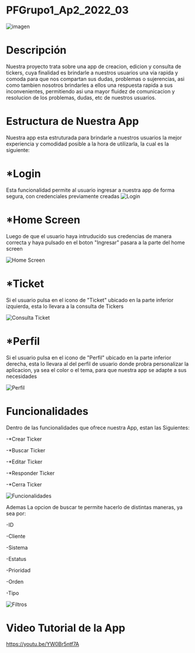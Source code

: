 # PFGrupo1_Ap2_2022_03

![imagen](https://user-images.githubusercontent.com/99441207/206359857-379eac7f-f14a-4544-a761-a2fb068fd510.jpeg)

# Descripción
Nuestra proyecto trata sobre una app de creacion, edicion y consulta de tickers, 
cuya finalidad es brindarle a nuestros usuarios una via rapida y comoda
para que nos compartan sus dudas, problemas o sujerencias, asi como tambien 
nosotros brindarles a ellos una respuesta rapida a sus inconvenientes, permitiendo asi 
una mayor fluidez de comunicacion y resolucion de los problemas, dudas, etc de nuestros usuarios.

# Estructura de Nuestra App

Nuestra app esta estruturada para brindarle a nuestros usuarios la mejor experiencia
y comodidad posible a la hora de utilizarla, la cual es la siguiente:

# *Login

Esta funcionalidad permite al usuario ingresar a nuestra app de forma segura, con credenciales previamente creadas
![Login](https://user-images.githubusercontent.com/99441207/206361835-c93ad8e3-cb2b-40ea-8d82-b6ddcc2ac7ad.png)

# *Home Screen

Luego de que el usuario haya intruducido sus credencias de manera correcta y haya pulsado en el boton "Ingresar"
pasara a la parte del home screen

![Home Screen](https://user-images.githubusercontent.com/99441207/206362354-f3c542ee-f224-4949-9ef1-411283234601.png)

# *Ticket

Si el usuario pulsa en el icono de "Ticket" ubicado en la parte inferior izquierda, esta lo llevara a la 
consulta de Tickers

![Consulta Ticket](https://user-images.githubusercontent.com/99441207/206362828-9e0fb35b-a3aa-4af3-ad76-3e28ac482362.png)

# *Perfil 

Si el usuario pulsa en el icono de "Perfil" ubicado en la parte inferior derecha, esta lo llevara al del perfil de usuario
donde probra personalizar la aplicacion, ya sea el color o el tema, para que nuestra app se adapte a sus necesidades

![Perfil](https://user-images.githubusercontent.com/99441207/206363524-d5b07f90-43a8-4539-9028-706d0a8c96a5.png)

# Funcionalidades

Dentro de las funcionalidades que ofrece nuestra App, estan las Siguientes:

-*Crear Ticker

-*Buscar Ticker

-*Editar Ticker

-*Responder Ticker

-*Cerra Ticker

![Funcionalidades](https://user-images.githubusercontent.com/99441207/206365472-ab501854-f19b-451e-85b0-35ee09d77210.png)


Ademas La opcion  de buscar te permite hacerlo de distintas maneras, ya sea por:

-ID

-Cliente

-Sistema

-Estatus

-Prioridad

-Orden 

-Tipo

![Filtros](https://user-images.githubusercontent.com/99441207/206365209-26f73758-ad83-4bac-a131-9904900b872b.png)

# Video Tutorial de la App

https://youtu.be/YW0Br5ntf7A















